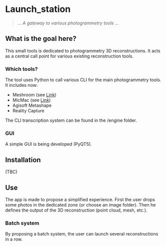 # Launch_station
>... *A gateway to various photogrammetry tools* ...

## What is the goal here?
This small tools is dedicated to photogrammetry 3D reconstructions. It acts as a central call point for various existing reconstruction tools.

### Which tools?
The tool uses Python to call various CLI for the main photogrammetry tools. It includes now:
* Meshroom (see [Link](https://alicevision.org/#meshroom))
* MicMac (see [Link](https://micmac.ensg.eu/index.php/Accueil))
* Agisoft Metashape
* Reality Capture

The CLI transcription system can be found in the /engine folder.

### GUI
A simple GUI is being developed (PyQT5). 

## Installation
(TBC)

## Use
The app is made to propose a simplified experience. First the user drops some photos in the dedicated zone (or choose an image folder). Then he defines the output of the 3D reconstruction (point cloud, mesh, etc.). 

### Batch system
By proposing a batch system, the user can launch several reconstructions in a row. 
